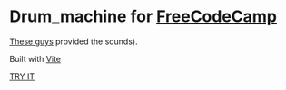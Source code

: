 # Drum_machine for [FreeCodeCamp](https://www.freecodecamp.org/learn/front-end-development-libraries)

[These guys](https://bigsoundbank.com/) provided the sounds).

Built with [Vite](https://vitejs.dev/)

[TRY IT](https://astonef.github.io/Drum_machine/)
